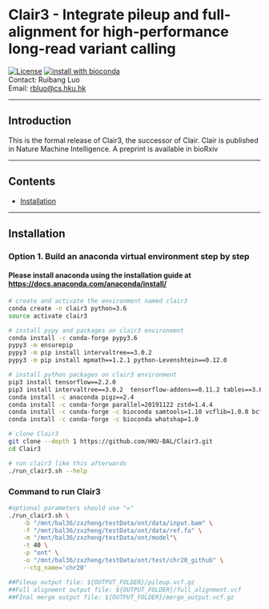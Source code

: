 
# Clair3 - Integrate pileup and full-alignment for high-performance long-read variant calling

[![License](https://img.shields.io/badge/License-BSD%203--Clause-blue.svg)](https://opensource.org/licenses/BSD-3-Clause) [![install with bioconda](https://img.shields.io/badge/install%20with-bioconda-brightgreen.svg?style=flat)](http://bioconda.github.io/recipes/clair/README.html) \
Contact: Ruibang Luo \
Email: rbluo@cs.hku.hk

---

## Introduction



This is the formal release of Clair3, the successor of Clair. Clair is published in Nature Machine Intelligence. A preprint is available in bioRxiv

---

## Contents

- [Installation](#installation)



---

## Installation

### Option 1. Build an anaconda virtual environment step by step

#### Please install anaconda using the installation guide at https://docs.anaconda.com/anaconda/install/

```bash
# create and activate the environment named clair3
conda create -n clair3 python=3.6
source activate clair3

# install pypy and packages on clair3 environemnt
conda install -c conda-forge pypy3.6
pypy3 -m ensurepip
pypy3 -m pip install intervaltree==3.0.2
pypy3 -m pip install mpmath==1.2.1 python-Levenshtein==0.12.0 

# install python packages on clair3 environment
pip3 install tensorflow==2.2.0
pip3 install intervaltree==3.0.2  tensorflow-addons==0.11.2 tables==3.6.1 python-Levenshtein==0.12.0
conda install -c anaconda pigz==2.4
conda install -c conda-forge parallel=20191122 zstd=1.4.4
conda install -c conda-forge -c bioconda samtools=1.10 vcflib=1.0.0 bcftools=1.10.2
conda install -c conda-forge -c bioconda whatshap=1.0

# clone Clair3
git clone --depth 1 https://github.com/HKU-BAL/Clair3.git
cd Clair3

# run clair3 like this afterwards
./run_clair3.sh --help
```



### Command to run Clair3

```bash
#optional parameters should use "="
./run_clair3.sh \
    -b "/mnt/bal36/zxzheng/testData/ont/data/input.bam" \
    -f "/mnt/bal36/zxzheng/testData/ont/data/ref.fa" \
    -m "/mnt/bal36/zxzheng/testData/ont/model"\
    -t 40 \
    -p "ont" \
    -o "/mnt/bal36/zxzheng/testData/ont/test/chr20_github" \
    --ctg_name='chr20'

##Pileup output file: ${OUTPUT_FOLDER}/pileup.vcf.gz
##Full alignment output file: ${OUTPUT_FOLDER}/full_alignment.vcf
##FInal merge output file: ${OUTPUT_FOLDER}/merge_output.vcf.gz
```

#### 
